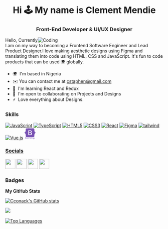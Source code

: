 
<h1 align="center">Hi 🕹 My name is Clement Mendie</h1>
<h3 align="center">Front-End Developer & UI/UX Designer</h3>
<img align="right" alt="Coding" width="400" src="https://www.google.com/imgres?imgurl=https%3A%2F%2Fuiuxdesignschool.in%2Fimages%2Fworkingman.gif&imgrefurl=https%3A%2F%2Fuiuxdesignschool.in%2F&tbnid=0HXYFIRz0tdfxM&vet=12ahUKEwja5Yrm0Lf7AhUUjxoKHYXvDD8QMyggegUIARDlAQ..i&docid=CALDx1k3DomdeM&w=800&h=600&itg=1&q=animated%20image%20for%20coders%20and%20Ui%20designer&hl=en&ved=2ahUKEwja5Yrm0Lf7AhUUjxoKHYXvDD8QMyggegUIARDlAQ" alt="">

Hello, Currently I am on my way to becoming a Frontend Software Engineer and Lead Product Designer.I love making aesthetic designs using Figma and translating them into code using HTML, CSS and JavaScript. It's fun to code products that can be used 🌍 globally.

* 🌍  I'm based in Nigeria
* ✉️  You can contact me at cstaphen@gmail.com
* 🧠  I'm learning React and Redux
* 🤝  I'm open to collaborating on Projects and Designs
* ⚡  Love everything about Designs.

### Skills

<p align="left">
<a href="https://developer.mozilla.org/en-US/docs/Web/JavaScript" target="_blank" rel="noreferrer"><img src="https://raw.githubusercontent.com/danielcranney/readme-generator/main/public/icons/skills/javascript-colored.svg" width="36" height="36" alt="JavaScript" /></a>
<a href="https://www.typescriptlang.org/" target="_blank" rel="noreferrer"><img src="https://raw.githubusercontent.com/danielcranney/readme-generator/main/public/icons/skills/typescript-colored.svg" width="36" height="36" alt="TypeScript" /></a>
<a href="https://developer.mozilla.org/en-US/docs/Glossary/HTML5" target="_blank" rel="noreferrer"><img src="https://raw.githubusercontent.com/danielcranney/readme-generator/main/public/icons/skills/html5-colored.svg" width="36" height="36" alt="HTML5" /></a>
<a href="https://www.w3.org/TR/CSS/#css" target="_blank" rel="noreferrer"><img src="https://raw.githubusercontent.com/danielcranney/readme-generator/main/public/icons/skills/css3-colored.svg" width="36" height="36" alt="CSS3" /></a>
<a href="https://reactjs.org/" target="_blank" rel="noreferrer"><img src="https://raw.githubusercontent.com/danielcranney/readme-generator/main/public/icons/skills/react-colored.svg" width="36" height="36" alt="React" /></a>
<a href="https://www.figma.com/" target="_blank" rel="noreferrer"><img src="https://raw.githubusercontent.com/danielcranney/readme-generator/main/public/icons/skills/figma-colored.svg" width="36" height="36" alt="Figma" /></a>
 <a href="https://tailwindcss.com/" target="_blank" rel="noreferrer"> <img src="https://www.vectorlogo.zone/logos/tailwindcss/tailwindcss-icon.svg" alt="tailwind" width="36" height="36"/> 
 <a href="https://www.vue.js/" target="_blank" rel="noreferrer"><img src=" https://raw.githubusercontent.com/danielcranney/readme-generator/main/public/icons/skills/vuejs-colored.svg" width="36" height="36" alt="Vue.js" /></a>
   <a href="https://getbootstrap.com" target="_blank" rel="noreferrer"> <img src="https://raw.githubusercontent.com/devicons/devicon/master/icons/bootstrap/bootstrap-plain-wordmark.svg" alt="bootstrap" width="36" height="36"/>
</p>


### Socials

<p align="left"> <a href="https://www.github.com/Cconack" target="_blank" rel="noreferrer"><img src="https://raw.githubusercontent.com/danielcranney/readme-generator/main/public/icons/socials/github-dark.svg" width="32" height="32" /></a> <a href="https://www.linkedin.com/in/mendieclement" target="_blank" rel="noreferrer"><img src="https://raw.githubusercontent.com/danielcranney/readme-generator/main/public/icons/socials/linkedin.svg" width="32" height="32" /></a>
<a href="https://www.twitter.com/cstaphen" target="_blank" rel="noreferrer"><img src="https://raw.githubusercontent.com/danielcranney/readme-generator/main/public/icons/socials/twitter.svg" width="32" height="32" /></a>
<a href="https://www.instagram.com/cconack" target="_blank" rel="noreferrer"><img src="https://raw.githubusercontent.com/danielcranney/readme-generator/main/public/icons/socials/instagram.svg" width="32" height="32" /></a>
</p>

### Badges

<b>My GitHub Stats</b>

<a href="http://www.github.com/Cconack"><img src="https://github-readme-stats.vercel.app/api?username=Cconack&show_icons=true&hide=&count_private=true&title_color=0891b2&text_color=ffffff&icon_color=3382ed&bg_color=1c1917&hide_border=true&show_icons=true" alt="Cconack's GitHub stats" /></a>

<a href="http://www.github.com/Cconack"><img src="https://github-readme-streak-stats.herokuapp.com/?user=Cconack&stroke=ffffff&background=1c1917&ring=0891b2&fire=0891b2&currStreakNum=ffffff&currStreakLabel=0891b2&sideNums=ffffff&sideLabels=ffffff&dates=ffffff&hide_border=true" /></a>

<a href="https://github.com/Cconack" align="left"><img src="https://github-readme-stats.vercel.app/api/top-langs/?username=Cconack&langs_count=10&title_color=0891b2&text_color=ffffff&icon_color=3382ed&bg_color=1c1917&hide_border=true&locale=en&custom_title=Top%20%Languages" alt="Top Languages" /></a>
